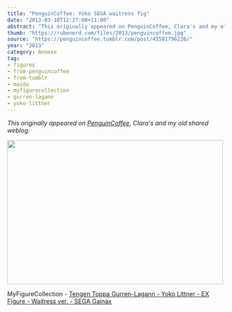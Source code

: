 ```yaml
---
title: "PenguinCoffee: Yoko SEGA waitress fig"
date: "2013-03-18T12:27:00+11:00"
abstract: "This originally appeared on PenguinCoffee, Clara's and my old shared weblog."
thumb: "https://rubenerd.com/files/2013/penguincoffee.jpg"
source: "https://penguincoffee.tumblr.com/post/45581796226/"
year: "2013"
category: Annexe
tag:
- figures
- from-penguincoffee
- from-tumblr
- maido
- myfigurecollection
- gurren-lagann
- yoko-littner
---
```

*This originally appeared on [PenguinCoffee](https://rubenerd.com/tag/from-penguincoffee/), Clara's and my old shared weblog.*

<img src="https://rubenerd.com/files/museum/penguincoffee-45581796226@1x.jpg" alt="" style="width:500px; height:334px;" srcset="https://rubenerd.com/files/museum/penguincoffee-45581796226@1x.jpg 1x, https://rubenerd.com/files/museum/penguincoffee-45581796226@2x.jpg 2x" />

MyFigureCollection - <a href="http://myfigurecollection.net/item/11529">Tengen Toppa Gurren-Lagann - Yoko Littner - EX Figure - Waitress ver. - SEGA Gainax</a> 


